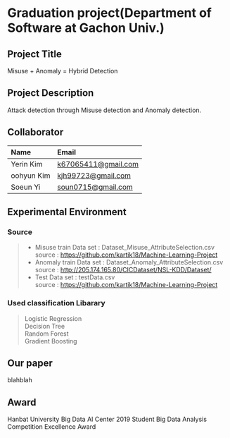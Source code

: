 # Graduation project(Department of Software at Gachon Univ.)

## Project Title
Misuse + Anomaly = Hybrid Detection

## Project Description
Attack detection through Misuse detection and Anomaly detection.

## Collaborator
| Name                 | Email                      |
| :------------------- | :------------------------- |
| Yerin Kim            | k67065411@gmail.com        |
| oohyun Kim           | kjh99723@gmail.com         |
| Soeun Yi             | soun0715@gmail.com         |
 
## Experimental Environment
### Source
> - Misuse train Data set : Dataset_Misuse_AttributeSelection.csv <br>
> source : https://github.com/kartik18/Machine-Learning-Project 
> - Anomaly train Data set : Dataset_Anomaly_AttributeSelection.csv <br>
> source : http://205.174.165.80/CICDataset/NSL-KDD/Dataset/
> - Test Data set : testData.csv <br>
> source : https://github.com/kartik18/Machine-Learning-Project 

### Used classification Libarary
> Logistic Regression <br>
> Decision Tree <br>
> Random Forest <br>
> Gradient Boosting <br>
 
## Our paper
blahblah
 
## Award
Hanbat University Big Data AI Center 2019 Student Big Data Analysis Competition Excellence Award

